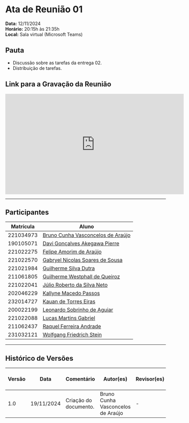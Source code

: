 # Ata de Reunião 01


**Data:** 12/11/2024  
**Horário:** 20:15h às 21:35h  
**Local:** Sala virtual (Microsoft Teams) 


## Pauta

- Discussão sobre as tarefas da entrega 02.
- Distribuição de tarefas.


## Link para a Gravação da Reunião

<iframe width="560" height="315" src="https://youtu.be/vIAtFYOmlWQ" frameborder="0" allowfullscreen></iframe>

---

## Participantes

| Matrícula   | Aluno                                                       |
|-------------|-------------------------------------------------------------|
| 221034973   | [Bruno Cunha Vasconcelos de Araújo](https://github.com/brunocva) |
| 190105071   | [Davi Gonçalves Akegawa Pierre](https://github.com/DaviPierre) |
| 221022275   | [Felipe Amorim de Araújo](https://github.com/lipeaaraujo)       |
| 221022570   | [Gabryel Nicolas Soares de Sousa](https://github.com/gabryelns) |
| 221021984   | [Guilherme Silva Dutra](https://github.com/GuiDutra21)         |
| 211061805   | [Guilherme Westphall de Queiroz](https://github.com/west7)     |
| 221022041   | [Júlio Roberto da Silva Neto](https://github.com/JulioR2022)   |
| 202046229   | [Kallyne Macedo Passos](https://github.com/kalipassos)         |
| 232014727   | [Kauan de Torres Eiras](https://github.com/kauaneiras)         |
| 200022199   | [Leonardo Sobrinho de Aguiar](https://github.com/Leonardo0o0)  |
| 221022088   | [Lucas Martins Gabriel](https://github.com/martinsglucas)      |
| 211062437   | [Raquel Ferreira Andrade](https://github.com/raquel-andrade)   |
| 231032121   | [Wolfgang Friedrich Stein](https://github.com/Wolffstein)      |

---

## Histórico de Versões

| Versão | Data | Comentário                     | Autor(es)                       | Revisor(es) | Data de revisão |
|--------|-------------------|--------------------------------|----------------------------------|-------------|-----------------|
| 1.0    | 19/11/2024        | Criação do  documento. | Bruno Cunha Vasconcelos de Araújo | -           | -               
